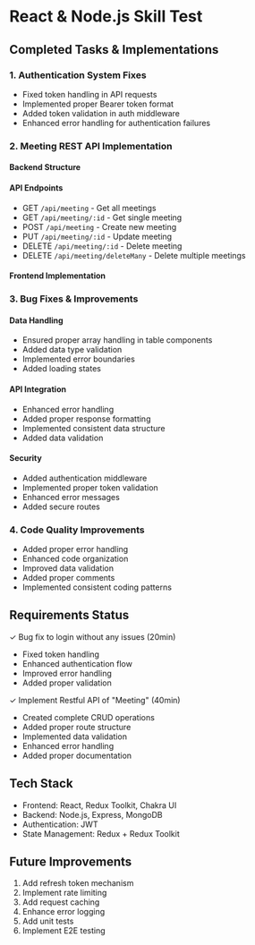 # React & Node.js Skill Test

## Completed Tasks & Implementations

### 1. Authentication System Fixes
- Fixed token handling in API requests
- Implemented proper Bearer token format
- Added token validation in auth middleware
- Enhanced error handling for authentication failures

### 2. Meeting REST API Implementation

#### Backend Structure

#### API Endpoints
- GET `/api/meeting` - Get all meetings
- GET `/api/meeting/:id` - Get single meeting
- POST `/api/meeting` - Create new meeting
- PUT `/api/meeting/:id` - Update meeting
- DELETE `/api/meeting/:id` - Delete meeting
- DELETE `/api/meeting/deleteMany` - Delete multiple meetings

#### Frontend Implementation


### 3. Bug Fixes & Improvements

#### Data Handling
- Ensured proper array handling in table components
- Added data type validation
- Implemented error boundaries
- Added loading states

#### API Integration
- Enhanced error handling
- Added proper response formatting
- Implemented consistent data structure
- Added data validation

#### Security
- Added authentication middleware
- Implemented proper token validation
- Enhanced error messages
- Added secure routes

### 4. Code Quality Improvements
- Added proper error handling
- Enhanced code organization
- Improved data validation
- Added proper comments
- Implemented consistent coding patterns

## Requirements Status

✓ Bug fix to login without any issues (20min)
- Fixed token handling
- Enhanced authentication flow
- Improved error handling
- Added proper validation

✓ Implement Restful API of "Meeting" (40min)
- Created complete CRUD operations
- Added proper route structure
- Implemented data validation
- Enhanced error handling
- Added proper documentation

## Tech Stack
- Frontend: React, Redux Toolkit, Chakra UI
- Backend: Node.js, Express, MongoDB
- Authentication: JWT
- State Management: Redux + Redux Toolkit

## Future Improvements
1. Add refresh token mechanism
2. Implement rate limiting
3. Add request caching
4. Enhance error logging
5. Add unit tests
6. Implement E2E testing